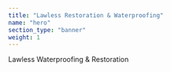 ```yaml
---
title: "Lawless Restoration & Waterproofing"
name: "hero"
section_type: "banner"
weight: 1
---
```


<span class='company-name text-uppercase'>Lawless</span> Waterproofing & Restoration
